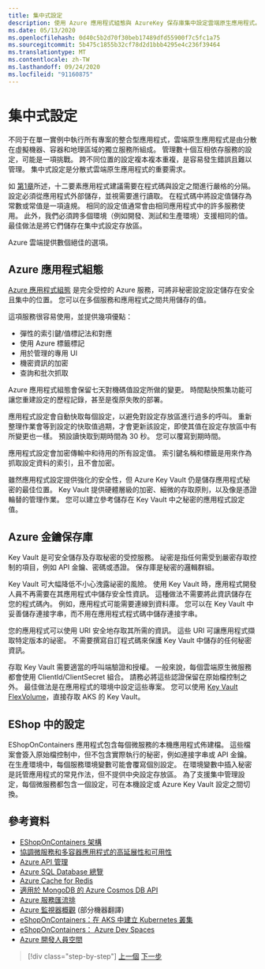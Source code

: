 ```yaml
---
title: 集中式設定
description: 使用 Azure 應用程式組態與 AzureKey 保存庫集中設定雲端原生應用程式。
ms.date: 05/13/2020
ms.openlocfilehash: 0d40c5b2d70f30beb17489dfd55900f7c5fc1a75
ms.sourcegitcommit: 5b475c1855b32cf78d2d1bbb4295e4c236f39464
ms.translationtype: MT
ms.contentlocale: zh-TW
ms.lasthandoff: 09/24/2020
ms.locfileid: "91160875"
---
```

# <a name="centralized-configuration"></a>集中式設定

不同于在單一實例中執行所有專案的整合型應用程式，雲端原生應用程式是由分散在虛擬機器、容器和地理區域的獨立服務所組成。 管理數十個互相依存服務的設定，可能是一項挑戰。 跨不同位置的設定複本複本重複，是容易發生錯誤且難以管理。 集中式設定是分散式雲端原生應用程式的重要需求。

如 [第1章](introduction.md)所述，十二要素應用程式建議需要在程式碼與設定之間進行嚴格的分隔。 設定必須從應用程式外部儲存，並視需要進行讀取。 在程式碼中將設定值儲存為常數或常值是一項違規。 相同的設定值通常會由相同應用程式中的許多服務使用。 此外，我們必須跨多個環境（例如開發、測試和生產環境）支援相同的值。 最佳做法是將它們儲存在集中式設定存放區。

Azure 雲端提供數個絕佳的選項。

## <a name="azure-app-configuration"></a>Azure 應用程式組態

[Azure 應用程式組態](/azure/azure-app-configuration/overview) 是完全受控的 Azure 服務，可將非秘密設定設定儲存在安全且集中的位置。 您可以在多個服務和應用程式之間共用儲存的值。

這項服務很容易使用，並提供幾項優點：

- 彈性的索引鍵/值標記法和對應
- 使用 Azure 標籤標記
- 用於管理的專用 UI
- 機密資訊的加密
- 查詢和批次抓取

Azure 應用程式組態會保留七天對機碼值設定所做的變更。 時間點快照集功能可讓您重建設定的歷程記錄，甚至是復原失敗的部署。

應用程式設定會自動快取每個設定，以避免對設定存放區進行過多的呼叫。 重新整理作業會等到設定的快取值過期，才會更新該設定，即使其值在設定存放區中有所變更也一樣。 預設讀快取到期時間為 30 秒。 您可以覆寫到期時間。

應用程式設定會加密傳輸中和待用的所有設定值。 索引鍵名稱和標籤是用來作為抓取設定資料的索引，且不會加密。

雖然應用程式設定提供強化的安全性，但 Azure Key Vault 仍是儲存應用程式秘密的最佳位置。 Key Vault 提供硬體層級的加密、細微的存取原則，以及像是憑證輪替的管理作業。 您可以建立參考儲存在 Key Vault 中之秘密的應用程式設定值。

## <a name="azure-key-vault"></a>Azure 金鑰保存庫

Key Vault 是可安全儲存及存取秘密的受控服務。 祕密是指任何需受到嚴密存取控制的項目，例如 API 金鑰、密碼或憑證。 保存庫是秘密的邏輯群組。

Key Vault 可大幅降低不小心洩露祕密的風險。 使用 Key Vault 時，應用程式開發人員不再需要在其應用程式中儲存安全性資訊。 這種做法不需要將此資訊儲存在您的程式碼內。 例如，應用程式可能需要連線到資料庫。 您可以在 Key Vault 中妥善儲存連接字串，而不用在應用程式程式碼中儲存連接字串。

您的應用程式可以使用 URI 安全地存取其所需的資訊。 這些 URI 可讓應用程式擷取特定版本的祕密。 不需要撰寫自訂程式碼來保護 Key Vault 中儲存的任何秘密資訊。

存取 Key Vault 需要適當的呼叫端驗證和授權。 一般來說，每個雲端原生微服務都會使用 ClientId/ClientSecret 組合。 請務必將這些認證保留在原始檔控制之外。 最佳做法是在應用程式的環境中設定這些專案。 您可以使用 [Key Vault FlexVolume](https://github.com/Azure/kubernetes-keyvault-flexvol)，直接存取 AKS 的 Key Vault。

## <a name="configuration-in-eshop"></a>EShop 中的設定

EShopOnContainers 應用程式包含每個微服務的本機應用程式佈建檔。 這些檔案會簽入原始檔控制中，但不包含實際執行的秘密，例如連接字串或 API 金鑰。 在生產環境中，每個服務環境變數可能會覆寫個別設定。 在環境變數中插入秘密是託管應用程式的常見作法，但不提供中央設定存放區。 為了支援集中管理設定，每個微服務都包含一個設定，可在本機設定或 Azure Key Vault 設定之間切換。

## <a name="references"></a>參考資料

- [EShopOnContainers 架構](https://github.com/dotnet-architecture/eShopOnContainers/wiki/Architecture)
- [協調微服務和多容器應用程式的高延展性和可用性](../microservices/architect-microservice-container-applications/scalable-available-multi-container-microservice-applications.md)
- [Azure API 管理](/azure/api-management/api-management-key-concepts)
- [Azure SQL Database 總覽](/azure/sql-database/sql-database-technical-overview)
- [Azure Cache for Redis](https://azure.microsoft.com/services/cache/)
- [適用於 MongoDB 的 Azure Cosmos DB API](/azure/cosmos-db/mongodb-introduction)
- [Azure 服務匯流排](/azure/service-bus-messaging/service-bus-messaging-overview)
- [Azure 監視器概觀](/azure/azure-monitor/overview) \(部分機器翻譯\)
- [eShopOnContainers：在 AKS 中建立 Kubernetes 叢集](https://github.com/dotnet-architecture/eShopOnContainers/wiki/Deploy-to-Azure-Kubernetes-Service-(AKS)#create-kubernetes-cluster-in-aks)
- [eShopOnContainers： Azure Dev Spaces](https://github.com/dotnet-architecture/eShopOnContainers/wiki/Azure-Dev-Spaces)
- [Azure 開發人員空間](/azure/dev-spaces/about)

>[!div class="step-by-step"]
>[上一個](deploy-eshoponcontainers-azure.md) 
>[下一步](scale-applications.md)
